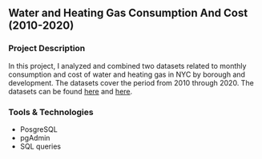 ## Water and Heating Gas Consumption And Cost (2010-2020)

### Project Description

In this project, I analyzed and combined two datasets related to  monthly consumption and cost of water and heating gas in NYC by borough and development. The datasets cover the period from 2010 through 2020.
The datasets can be found [here](https://data.cityofnewyork.us/Housing-Development/Water-Consumption-And-Cost-2013-2020-/66be-66yr) and  [here](https://data.cityofnewyork.us/Housing-Development/Heating-Gas-Consumption-And-Cost-2010-2020-/it56-eyq4).

### Tools & Technologies

+ PosgreSQL
+ pgAdmin
+ SQL queries

